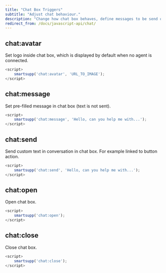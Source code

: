 ```yaml
---
title: "Chat Box Triggers"
subtitle: "Adjust chat behaviour."
description: "Change how chat box behaves, define messages to be send or set your language."
redirect_from: /docs/javascript-api/chat/
---
```


## chat:avatar

Set logo inside chat box, which is displayed by default when no agent is connected.

```js
<script>
	smartsupp('chat:avatar', 'URL_TO_IMAGE');
</script>
```

## chat:message

Set pre-filled message in chat box (text is not sent).

```js
<script>
	smartsupp('chat:message', 'Hello, can you help me with...');
</script>
```

## chat:send

Send custom text in conversation in chat box. For example linked to button action.

```js
<script>
	smartsupp('chat:send', 'Hello, can you help me with...');
</script>
```

## chat:open

Open chat box.

```js
<script>
	smartsupp('chat:open');
</script>
```

## chat:close

Close chat box.

```js
<script>
	smartsupp('chat:close');
</script>
```